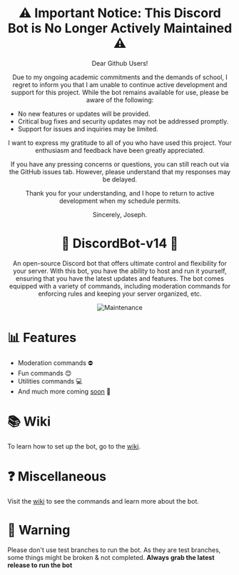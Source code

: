 <div align="center">
  <h1>⚠️ Important Notice: This Discord Bot is No Longer Actively Maintained ⚠️</h1>
</div>

<p align="center">Dear Github Users!</p>

<p align="center">Due to my ongoing academic commitments and the demands of school, I regret to inform you that I am unable to continue active development and support for this project. While the bot remains available for use, please be aware of the following:</p>

<ul>
  <li>No new features or updates will be provided.</li>
  <li>Critical bug fixes and security updates may not be addressed promptly.</li>
  <li>Support for issues and inquiries may be limited.</li>
</ul>

<p align="center">I want to express my gratitude to all of you who have used this project. Your enthusiasm and feedback have been greatly appreciated.</p>

<p align="center">If you have any pressing concerns or questions, you can still reach out via the GitHub issues tab. However, please understand that my responses may be delayed.</p>

<p align="center">Thank you for your understanding, and I hope to return to active development when my schedule permits.</p>

<p align="center">Sincerely, Joseph.</p>

<div align="center">

# 🤖 DiscordBot-v14 🤖

An open-source Discord bot that offers ultimate control and flexibility for your server. With this bot, you have the ability to host and run it yourself, ensuring that you have the latest updates and features. The bot comes equipped with a variety of commands, including moderation commands for enforcing rules and keeping your server organized, etc.

</p>

![Maintenance](https://img.shields.io/maintenance/no/2023?style=social)

</div>

# 📊 Features

- Moderation commands ⛔
- Fun commands 😊
- Utilities commands 💻
- And much more coming [soon](https://github.com/users/josephistired/projects/8) 🎊

# 📚 Wiki

To learn how to set up the bot, go to the [wiki](https://discord-bot-v14-docs.vercel.app/).

# ❓ Miscellaneous

Visit the [wiki](https://discord-bot-v14-docs.vercel.app/) to see the commands and learn more about the bot.

# 🛑 Warning

Please don't use test branches to run the bot. As they are test branches, some things might be broken & not completed.
**Always grab the latest release to run the bot**
